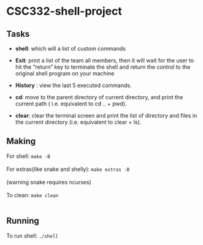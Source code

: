 # CSC332-shell-project
## Tasks
- **shell**: which will a list of custom commands
- **Exit**: print a list of the team all members, then it will wait for the user to hit the “return” key to
terminate the shell and return the control to the original shell program on your machine
- **History** : view the last 5 executed commands.
- **cd**: move to the parent directory of current directory, and print the current path ( i.e. equivalent
to cd .. + pwd).

- **clear**: clear the terminal screen and print the list of directory and files in the current directory
(i.e. equivalent to clear + ls).

## Making
For shell:
```make -B```<br/><br/>
For extras(like snake and shelly):
```make extras -B```<br/><br/>
(warning snake requires ncurses) <br/><br/>
To clean:
```make clean```<br/><br/>

## Running
To run shell:
 ```./shell```
